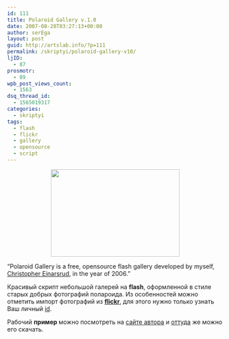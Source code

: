 ```yaml
---
id: 111
title: Polaroid Gallery v.1.0
date: 2007-08-28T03:27:13+00:00
author: serEga
layout: post
guid: http://artslab.info/?p=111
permalink: /skriptyi/polaroid-gallery-v10/
ljID:
  - 87
prosmotr:
  - 89
wpb_post_views_count:
  - 1563
dsq_thread_id:
  - 1565019317
categories:
  - skriptyi
tags:
  - flash
  - flickr
  - gallery
  - opensource
  - script
---
```

<p style="text-align: center">
  <a href="http://artslab.info/wp-content/uploads/polaroid_gallery.jpg"><img src="http://artslab.info/wp-content/uploads/polaroid_gallery-300x204.jpg" alt="" title="polaroid_gallery" width="300" height="204" class="alignnone size-medium wp-image-775" /></a>
</p>

&#8220;Polaroid Gallery is a free, opensource flash gallery developed by myself, <a href="http://www.no3dfx.com/polaroid/" title="homepage" target="_blank">Christopher Einarsrud</a>, in the year of 2006.&#8221;

Красивый скрипт небольшой галерей на <span style="font-weight: bold">flash</span>, оформленной в стиле старых добрых фотографий полароида. Из особенностей можно отметить импорт фотографий из <a href="http://flickr.com/" style="font-weight: bold" title="flickr" target="_blank">flickr</a>, для этого нужно только узнать Ваш личный <a href="http://idgettr.com/" title="узнать id" target="_blank">id</a>.

Рабочий <span style="font-weight: bold">пример </span>можно посмотреть на <a href="http://www.no3dfx.com/polaroid/" title="polaroid gallery" target="_blank">сайте автора</a> и <a href="http://www.no3dfx.com/polaroid/" title="download script" target="_blank">оттуда</a> же можно его скачать.